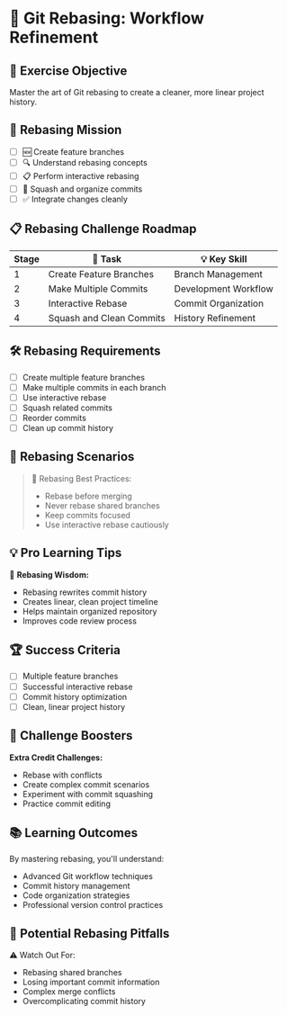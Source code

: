# 🔄 Git Rebasing: Workflow Refinement

## 🎯 Exercise Objective
Master the art of Git rebasing to create a cleaner, more linear project history.

## 🚀 Rebasing Mission
- [ ] 🆕 Create feature branches
- [ ] 🔍 Understand rebasing concepts
- [ ] 📋 Perform interactive rebasing
- [ ] 🧩 Squash and organize commits
- [ ] ✅ Integrate changes cleanly

## 📋 Rebasing Challenge Roadmap
| Stage | 🌟 Task | 💡 Key Skill |
|-------|---------|--------------|
| 1 | Create Feature Branches | Branch Management |
| 2 | Make Multiple Commits | Development Workflow |
| 3 | Interactive Rebase | Commit Organization |
| 4 | Squash and Clean Commits | History Refinement |

## 🛠 Rebasing Requirements
- [ ] Create multiple feature branches
- [ ] Make multiple commits in each branch
- [ ] Use interactive rebase
- [ ] Squash related commits
- [ ] Reorder commits
- [ ] Clean up commit history

## 🔬 Rebasing Scenarios
> 🚦 Rebasing Best Practices:
> - Rebase before merging
> - Never rebase shared branches
> - Keep commits focused
> - Use interactive rebase cautiously

## 💡 Pro Learning Tips
🌈 **Rebasing Wisdom:**
- Rebasing rewrites commit history
- Creates linear, clean project timeline
- Helps maintain organized repository
- Improves code review process

## 🏆 Success Criteria
- [ ] Multiple feature branches
- [ ] Successful interactive rebase
- [ ] Commit history optimization
- [ ] Clean, linear project history

## 🌟 Challenge Boosters
**Extra Credit Challenges:**
- Rebase with conflicts
- Create complex commit scenarios
- Experiment with commit squashing
- Practice commit editing

## 📚 Learning Outcomes
By mastering rebasing, you'll understand:
- Advanced Git workflow techniques
- Commit history management
- Code organization strategies
- Professional version control practices

## 🚧 Potential Rebasing Pitfalls
⚠️ Watch Out For:
- Rebasing shared branches
- Losing important commit information
- Complex merge conflicts
- Overcomplicating commit history
